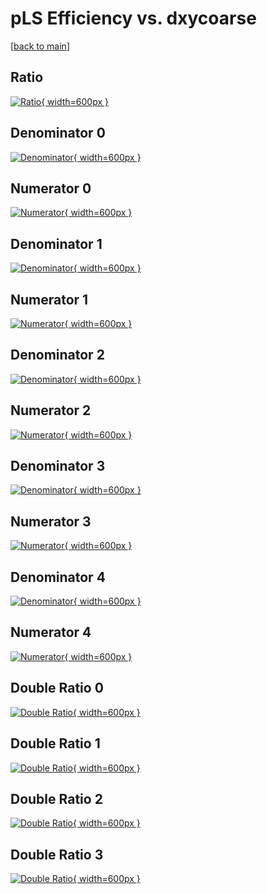 # pLS Efficiency vs. dxycoarse

[[back to main](./)]



## Ratio

[![Ratio](../mtv/var/pLS_loweta_321_-1_eff_dxycoarse.png){ width=600px }](../mtv/var/pLS_loweta_321_-1_eff_dxycoarse.pdf)

## Denominator 0

[![Denominator](../mtv/den/pLS_loweta_321_-1_eff_dxycoarse_den0.png){ width=600px }](../mtv/den/pLS_loweta_321_-1_eff_dxycoarse_den0.pdf)

## Numerator 0

[![Numerator](../mtv/num/pLS_loweta_321_-1_eff_dxycoarse_num0.png){ width=600px }](../mtv/num/pLS_loweta_321_-1_eff_dxycoarse_num0.pdf)

## Denominator 1

[![Denominator](../mtv/den/pLS_loweta_321_-1_eff_dxycoarse_den1.png){ width=600px }](../mtv/den/pLS_loweta_321_-1_eff_dxycoarse_den1.pdf)

## Numerator 1

[![Numerator](../mtv/num/pLS_loweta_321_-1_eff_dxycoarse_num1.png){ width=600px }](../mtv/num/pLS_loweta_321_-1_eff_dxycoarse_num1.pdf)

## Denominator 2

[![Denominator](../mtv/den/pLS_loweta_321_-1_eff_dxycoarse_den2.png){ width=600px }](../mtv/den/pLS_loweta_321_-1_eff_dxycoarse_den2.pdf)

## Numerator 2

[![Numerator](../mtv/num/pLS_loweta_321_-1_eff_dxycoarse_num2.png){ width=600px }](../mtv/num/pLS_loweta_321_-1_eff_dxycoarse_num2.pdf)

## Denominator 3

[![Denominator](../mtv/den/pLS_loweta_321_-1_eff_dxycoarse_den3.png){ width=600px }](../mtv/den/pLS_loweta_321_-1_eff_dxycoarse_den3.pdf)

## Numerator 3

[![Numerator](../mtv/num/pLS_loweta_321_-1_eff_dxycoarse_num3.png){ width=600px }](../mtv/num/pLS_loweta_321_-1_eff_dxycoarse_num3.pdf)

## Denominator 4

[![Denominator](../mtv/den/pLS_loweta_321_-1_eff_dxycoarse_den4.png){ width=600px }](../mtv/den/pLS_loweta_321_-1_eff_dxycoarse_den4.pdf)

## Numerator 4

[![Numerator](../mtv/num/pLS_loweta_321_-1_eff_dxycoarse_num4.png){ width=600px }](../mtv/num/pLS_loweta_321_-1_eff_dxycoarse_num4.pdf)

## Double Ratio 0

[![Double Ratio](../mtv/ratio/pLS_loweta_321_-1_eff_dxycoarse_ratio0.png){ width=600px }](../mtv/ratio/pLS_loweta_321_-1_eff_dxycoarse_ratio0.pdf)

## Double Ratio 1

[![Double Ratio](../mtv/ratio/pLS_loweta_321_-1_eff_dxycoarse_ratio1.png){ width=600px }](../mtv/ratio/pLS_loweta_321_-1_eff_dxycoarse_ratio1.pdf)

## Double Ratio 2

[![Double Ratio](../mtv/ratio/pLS_loweta_321_-1_eff_dxycoarse_ratio2.png){ width=600px }](../mtv/ratio/pLS_loweta_321_-1_eff_dxycoarse_ratio2.pdf)

## Double Ratio 3

[![Double Ratio](../mtv/ratio/pLS_loweta_321_-1_eff_dxycoarse_ratio3.png){ width=600px }](../mtv/ratio/pLS_loweta_321_-1_eff_dxycoarse_ratio3.pdf)

